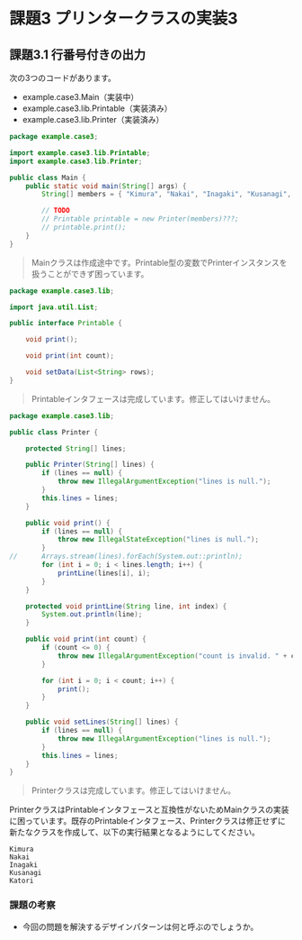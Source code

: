 # 課題3 プリンタークラスの実装3

## 課題3.1 行番号付きの出力

次の3つのコードがあります。

+ example.case3.Main（実装中）
+ example.case3.lib.Printable（実装済み）
+ example.case3.lib.Printer（実装済み）


```java
package example.case3;

import example.case3.lib.Printable;
import example.case3.lib.Printer;

public class Main {
	public static void main(String[] args) {
		String[] members = { "Kimura", "Nakai", "Inagaki", "Kusanagi", "Katori" };

		// TODO
		// Printable printable = new Printer(members)???;
		// printable.print();
	}
}
```

> Mainクラスは作成途中です。Printable型の変数でPrinterインスタンスを扱うことができず困っています。

```java
package example.case3.lib;

import java.util.List;

public interface Printable {

	void print();

	void print(int count);

	void setData(List<String> rows);
}
```

> Printableインタフェースは完成しています。修正してはいけません。

```java
package example.case3.lib;

public class Printer {

	protected String[] lines;

	public Printer(String[] lines) {
		if (lines == null) {
			throw new IllegalArgumentException("lines is null.");
		}
		this.lines = lines;
	}

	public void print() {
		if (lines == null) {
			throw new IllegalStateException("lines is null.");
		}
//		Arrays.stream(lines).forEach(System.out::println);
		for (int i = 0; i < lines.length; i++) {
			printLine(lines[i], i);
		}
	}

	protected void printLine(String line, int index) {
		System.out.println(line);
	}

	public void print(int count) {
		if (count <= 0) {
			throw new IllegalArgumentException("count is invalid. " + count);
		}

		for (int i = 0; i < count; i++) {
			print();
		}
	}

	public void setLines(String[] lines) {
		if (lines == null) {
			throw new IllegalArgumentException("lines is null.");
		}
		this.lines = lines;
	}
}
```

> Printerクラスは完成しています。修正してはいけません。

PrinterクラスはPrintableインタフェースと互換性がないためMainクラスの実装に困っています。既存のPrintableインタフェース、Printerクラスは修正せずに新たなクラスを作成して、以下の実行結果となるようにしてください。

```
Kimura
Nakai
Inagaki
Kusanagi
Katori
```

### 課題の考察

+ 今回の問題を解決するデザインパターンは何と呼ぶのでしょうか。

